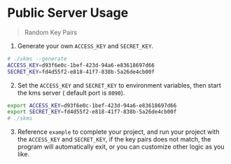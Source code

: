 # Public Server Usage

> Random Key Pairs

1. Generate your own `ACCESS_KEY` and `SECRET_KEY`.

```bash
# ./skms --generate
ACCESS_KEY=d93f6e0c-1bef-423d-94a6-e83618697d66
SECRET_KEY=fd4d55f2-e818-41f7-838b-5a26de4cb00f
```

2. Set the `ACCESS_KEY` and `SECRET_KEY` to environment variables, then start the kms server ( default port is `8090`).

```bash
export ACCESS_KEY=d93f6e0c-1bef-423d-94a6-e83618697d66
export SECRET_KEY=fd4d55f2-e818-41f7-838b-5a26de4cb00f
# ./skms
```

3. Reference `example` to complete your project, and run your project with the `ACCESS_KEY` and `SECRET_KEY`, if the key pairs does not match, the program will automatically exit, or you can customize other logic as you like.
